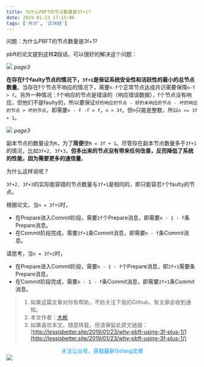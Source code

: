 ```yaml
---
title: 为什么PBFT的节点数量是3f+1?
date: 2019-01-23 17:15:06
tags: ['共识', '区块链']
---
```


问题：为什么PBFT的节点数量是3f+1?


pbft的论文提到这样**2**段话，可以很好的解决这个问题：



![](http://img.lessisbetter.site/2019-02-pbft-paper1.png)
*page3*


**在存在f个faulty节点的情况下，`3f+1`是保证系统安全性和活跃性的最小的总节点数量**。当存在f个节点不响应的情况下，需要`n-f`个正常节点达成共识需要保障`n-f > f`。另外一种情况：f个响应的节点是错误的（响应错误数据），f个节点没有响应，但他们不是faulty的，所以要保证`好的响应的节点 - 好的未响应的节点 - 坏的响应的节点 > 坏的节点`，即需要`n - f -f > f`，`n > 3f`。但n只能是整数，所以`n >= 3f + 1`。

![](http://img.lessisbetter.site/2019-02-pbft-paper2.png)
*page3*

副本节点的数量设为`R`，为了**简便**使`R = 3f + 1`。尽管存在副本节点数量多于`3f+1`的情况，比如`3f+2, 3f+3`，**但多出来的节点没有带来任何改善，反而降低了系统的性能，因为需要更多的通信量**。

为什么这样说呢？

`3f+2, 3f+3`的实际能容错的节点数量与`3f+1`是相同的，即只能容忍`f`个faulty的节点。

根据论文，当`n = 3f+1`时，
- 在Prepare进入Commit阶段，需要`2f`个Prepare消息，即需要`n - 1 - f`条Prepare消息。
- 在Commit阶段完成，需要`2f+1`条Commit消息，即需要`n - f`条Commit消息。

请思考，当`n = 3f+2`时，
- 在Prepare进入Commit阶段，需要`n - 1 - f`个Prepare消息，即`2f+1`需要条Prepare消息。
- 在Commit阶段完成，需要`n - 1 - f`条Commit消息，即需要`2f+1`条Commit消息。


> 1. 如果这篇文章对你有帮助，不妨关注下我的Github，有文章会收到通知。
> 2. 本文作者：[大彬](http://lessisbetter.site/about/)
> 3. 如果喜欢本文，随意转载，但请保留此原文链接：[http://lessisbetter.site/2019/01/23/why-pbft-using-3f-plus-1/](http://lessisbetter.site/2019/01/23/why-pbft-using-3f-plus-1/)


<div style="color:#0096FF; text-align:center">关注公众号，获取最新Golang文章</div>
<img src="http://img.lessisbetter.site/2019-01-article_qrcode.jpg" style="border:0"  align=center />
